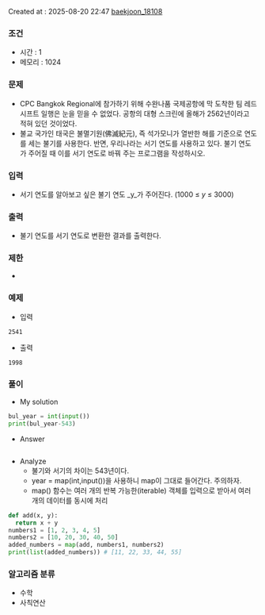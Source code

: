 Created at : 2025-08-20 22:47
[baekjoon_18108](https://www.acmicpc.net/problem/18108)
### 조건
- 시간 : 1
- 메모리 : 1024
### 문제
- CPC Bangkok Regional에 참가하기 위해 수완나품 국제공항에 막 도착한 팀 레드시프트 일행은 눈을 믿을 수 없었다. 공항의 대형 스크린에 올해가 2562년이라고 적혀 있던 것이었다.
- 불교 국가인 태국은 불멸기원(佛滅紀元), 즉 석가모니가 열반한 해를 기준으로 연도를 세는 불기를 사용한다. 반면, 우리나라는 서기 연도를 사용하고 있다. 불기 연도가 주어질 때 이를 서기 연도로 바꿔 주는 프로그램을 작성하시오.
### 입력
- 서기 연도를 알아보고 싶은 불기 연도 _y_가 주어진다. (1000 ≤ _y_ ≤ 3000)
### 출력
- 불기 연도를 서기 연도로 변환한 결과를 출력한다.
### 제한
- 
### 예제
- 입력
```
2541
```
- 출력
```
1998
``` 

### 풀이
- My solution
```python
bul_year = int(input())
print(bul_year-543)
```

- Answer
```python

```

- Analyze
	- 불기와 서기의 차이는 543년이다.
	- year = map(int,input())을 사용하니 map이 그대로 들어간다. 주의하자.
	- map() 함수는 여러 개의 반복 가능한(iterable) 객체를 입력으로 받아서 여러 개의 데이터를 동시에 처리
```python
def add(x, y): 
  return x + y 
numbers1 = [1, 2, 3, 4, 5] 
numbers2 = [10, 20, 30, 40, 50] 
added_numbers = map(add, numbers1, numbers2) 
print(list(added_numbers)) # [11, 22, 33, 44, 55]
```
### 알고리즘 분류
- 수학
- 사칙연산